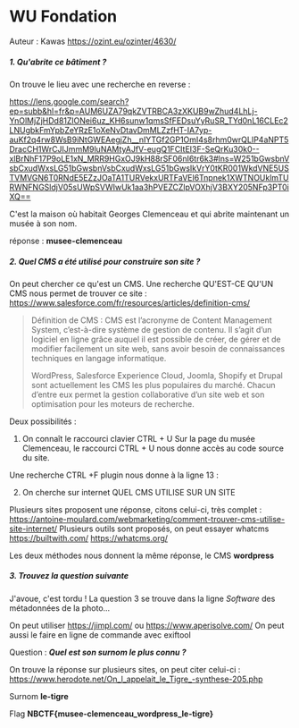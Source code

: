 

# WU Fondation

Auteur : Kawas
<https://ozint.eu/ozinter/4630/>

##### **1. Qu'abrite ce bâtiment ?**

On trouve le lieu avec une recherche en reverse :

<https://lens.google.com/search?ep=subb&hl=fr&p=AUM6UZA79qkZVTRBCA3zXKUB9wZhud4LhLj-YnOlMjZjHDd81ZlONei6uz_KH6sunw1qmsSfFEDsuYyRuSR_TYd0nL16CLEc2LNUgbkFmYpbZeYRzE1oXeNvDtavDmMLZzfHT-IA7yp-auKf2q4rw8WsB9iNtGWEAegjZh__nIYTGf2GP1OmI4s8rhm0wrQLIP4aNPT5DracCH1WrCJIJmmM9luNAMtyAJfV-eugQ1FCItEI3F-SeQrKu30k0--xlBrNhF17P9oLE1xN_MRR9HGxOJ9kH88rSF06nI6tr6k3#lns=W251bGwsbnVsbCxudWxsLG51bGwsbnVsbCxudWxsLG51bGwsIkVrY0tKR001WkdVNE5USTVMVGN6T0RNdE5EZzJOaTA1TURVekxURTFaVEl6Tnpnek1XWTNOUklmTURWNFNGSldjV05sUWpSVWIwUk1aa3hPVEZCZlpVOXhjV3BXY205NFp3PT0iXQ==>

C'est la maison où habitait Georges Clemenceau et qui abrite maintenant un musée à son nom.

réponse : **musee-clemenceau**

##### **2. Quel CMS a été utilisé pour construire son site ?**

On peut chercher ce qu'est un CMS.
Une recherche QU'EST-CE QU'UN CMS nous permet de trouver ce site :
<https://www.salesforce.com/fr/resources/articles/definition-cms/>

>Définition de CMS : CMS est l’acronyme de Content Management System, c’est-à-dire système de gestion de contenu. Il s’agit d’un logiciel en ligne grâce auquel il est possible de créer, de gérer et de modifier facilement un site web, sans avoir besoin de connaissances techniques en langage informatique.
>
>WordPress, Salesforce Experience Cloud, Joomla, Shopify et Drupal sont actuellement les CMS les plus populaires du marché. Chacun d’entre eux permet la gestion collaborative d’un site web et son optimisation pour les moteurs de recherche.

Deux possibilités :

1. On connaît le raccourci clavier CTRL + U
Sur la page du musée Clemenceau, le raccourci CTRL + U nous donne accès au code source du site.

Une recherche CTRL +F plugin nous donne à la ligne 13 :
<!-- This site is optimized with the Yoast SEO Premium plugin v20.9 (Yoast SEO v21.0) - https://yoast.com/wordpress/plugins/seo/ -->

2. On cherche sur internet QUEL CMS UTILISE SUR UN SITE

Plusieurs sites proposent une réponse, citons celui-ci, très complet :
https://antoine-moulard.com/webmarketing/comment-trouver-cms-utilise-site-internet/
Plusieurs outils sont proposés, on peut essayer whatcms
<https://builtwith.com/>
<https://whatcms.org/>

Les deux méthodes nous donnent la même réponse, le CMS  **wordpress**

##### **3. Trouvez la question suivante**
J'avoue, c'est tordu !
La question 3 se trouve dans la ligne *Software* des métadonnées de la photo...

On peut utiliser
<https://jimpl.com/>
ou <https://www.aperisolve.com/>
On peut aussi le faire en ligne de commande avec exiftool

Question : ***Quel est son surnom le plus connu ?***

On trouve la réponse sur plusieurs sites, on peut citer celui-ci :
<https://www.herodote.net/On_l_appelait_le_Tigre_-synthese-205.php>

Surnom **le-tigre**

Flag **NBCTF{musee-clemenceau_wordpress_le-tigre}**
